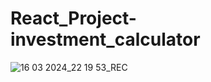 # React_Project-investment_calculator


![16 03 2024_22 19 53_REC](https://github.com/dzois-ar/React_Project-investment_calculator/assets/80916754/4c24bb82-8be5-4f7b-bf24-2c75fc8fa785)
